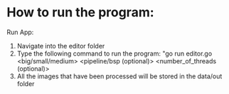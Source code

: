 # How to run the program:

Run App:
1. Navigate into the editor folder
2. Type the following command to run the program: "go run editor.go <big/small/medium> <pipeline/bsp (optional)> <number_of_threads (optional)>
4. All the images that have been processed will be stored in the data/out folder
